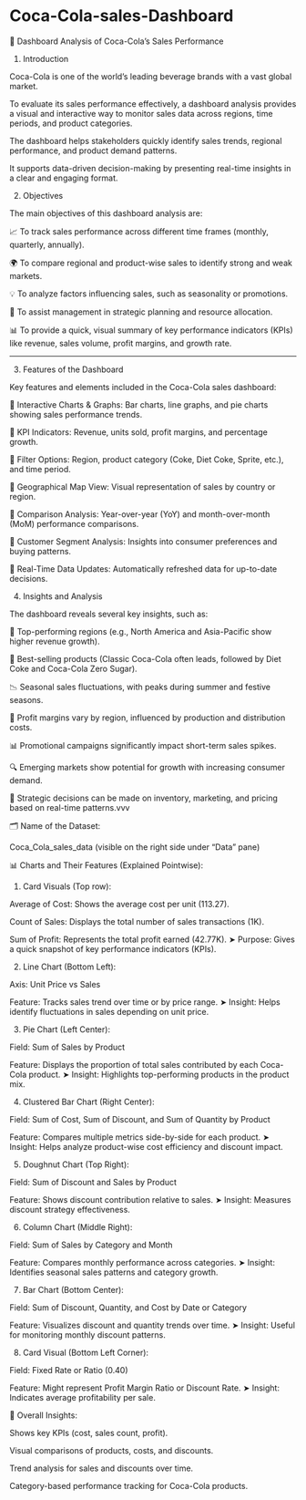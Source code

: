 # Coca-Cola-sales-Dashboard 
🧃 Dashboard Analysis of Coca-Cola’s Sales Performance

1. Introduction

Coca-Cola is one of the world’s leading beverage brands with a vast global market.

To evaluate its sales performance effectively, a dashboard analysis provides a visual and interactive way to monitor sales data across regions, time periods, and product categories.

The dashboard helps stakeholders quickly identify sales trends, regional performance, and product demand patterns.

It supports data-driven decision-making by presenting real-time insights in a clear and engaging format.


2. Objectives

The main objectives of this dashboard analysis are:

📈 To track sales performance across different time frames (monthly, quarterly, annually).

🌍 To compare regional and product-wise sales to identify strong and weak markets.

💡 To analyze factors influencing sales, such as seasonality or promotions.

🧠 To assist management in strategic planning and resource allocation.

📊 To provide a quick, visual summary of key performance indicators (KPIs) like revenue, sales volume, profit margins, and growth rate.



---

3. Features of the Dashboard

Key features and elements included in the Coca-Cola sales dashboard:

🔹 Interactive Charts & Graphs: Bar charts, line graphs, and pie charts showing sales performance trends.

🔹 KPI Indicators: Revenue, units sold, profit margins, and percentage growth.

🔹 Filter Options: Region, product category (Coke, Diet Coke, Sprite, etc.), and time period.

🔹 Geographical Map View: Visual representation of sales by country or region.

🔹 Comparison Analysis: Year-over-year (YoY) and month-over-month (MoM) performance comparisons.

🔹 Customer Segment Analysis: Insights into consumer preferences and buying patterns.

🔹 Real-Time Data Updates: Automatically refreshed data for up-to-date decisions.

4. Insights and Analysis

The dashboard reveals several key insights, such as:

🚀 Top-performing regions (e.g., North America and Asia-Pacific show higher revenue growth).

🧃 Best-selling products (Classic Coca-Cola often leads, followed by Diet Coke and Coca-Cola Zero Sugar).

📉 Seasonal sales fluctuations, with peaks during summer and festive seasons.

💸 Profit margins vary by region, influenced by production and distribution costs.

📊 Promotional campaigns significantly impact short-term sales spikes.

🔍 Emerging markets show potential for growth with increasing consumer demand.

🧠 Strategic decisions can be made on inventory, marketing, and pricing based on real-time patterns.vvv

🗂 Name of the Dataset:

Coca_Cola_sales_data (visible on the right side under “Data” pane)




📊 Charts and Their Features (Explained Pointwise):

1. Card Visuals (Top row):

Average of Cost: Shows the average cost per unit (113.27).

Count of Sales: Displays the total number of sales transactions (1K).

Sum of Profit: Represents the total profit earned (42.77K).
➤ Purpose: Gives a quick snapshot of key performance indicators (KPIs).



2. Line Chart (Bottom Left):

Axis: Unit Price vs Sales

Feature: Tracks sales trend over time or by price range.
➤ Insight: Helps identify fluctuations in sales depending on unit price.




3. Pie Chart (Left Center):

Field: Sum of Sales by Product

Feature: Displays the proportion of total sales contributed by each Coca-Cola product.
➤ Insight: Highlights top-performing products in the product mix.





4. Clustered Bar Chart (Right Center):

Field: Sum of Cost, Sum of Discount, and Sum of Quantity by Product

Feature: Compares multiple metrics side-by-side for each product.
➤ Insight: Helps analyze product-wise cost efficiency and discount impact.





5. Doughnut Chart (Top Right):

Field: Sum of Discount and Sales by Product

Feature: Shows discount contribution relative to sales.
➤ Insight: Measures discount strategy effectiveness.




6. Column Chart (Middle Right):

Field: Sum of Sales by Category and Month

Feature: Compares monthly performance across categories.
➤ Insight: Identifies seasonal sales patterns and category growth.





7. Bar Chart (Bottom Center):

Field: Sum of Discount, Quantity, and Cost by Date or Category

Feature: Visualizes discount and quantity trends over time.
➤ Insight: Useful for monitoring monthly discount patterns.




8. Card Visual (Bottom Left Corner):

Field: Fixed Rate or Ratio (0.40)

Feature: Might represent Profit Margin Ratio or Discount Rate.
➤ Insight: Indicates average profitability per sale.




🧠 Overall Insights:

Shows key KPIs (cost, sales count, profit).

Visual comparisons of products, costs, and discounts.

Trend analysis for sales and discounts over time.

Category-based performance tracking for Coca-Cola products.





